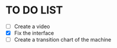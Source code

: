 # TO DO LIST

- [ ] Create a video
- [x] Fix the interface
- [ ] Create a transition chart of the machine
